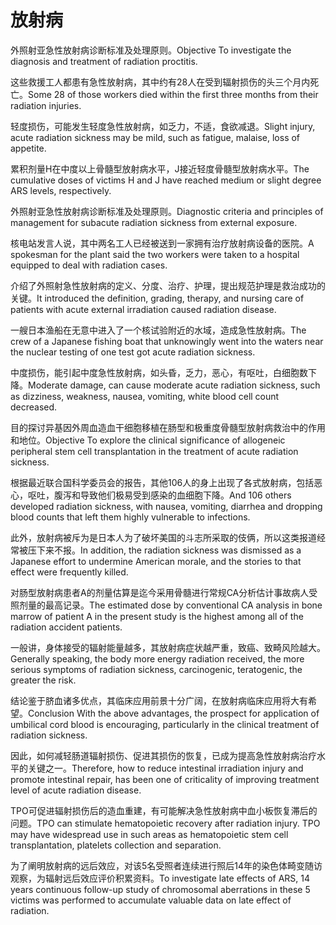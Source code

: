 # 放射病

<p><span class="chinese">外照射亚急性放射病诊断标准及处理原则。</span><span class="english">Objective To investigate the diagnosis and treatment of radiation proctitis.</span></p>

<p><span class="chinese">这些救援工人都患有急性放射病，其中约有28人在受到辐射损伤的头三个月内死亡。</span><span class="english">Some 28 of those workers died within the first three months from their radiation injuries.</span></p>

<p><span class="chinese">轻度损伤，可能发生轻度急性放射病，如乏力，不适，食欲减退。</span><span class="english">Slight injury, acute radiation sickness may be mild, such as fatigue, malaise, loss of appetite.</span></p>

<p><span class="chinese">累积剂量H在中度以上骨髓型放射病水平，J接近轻度骨髓型放射病水平。</span><span class="english">The cumulative doses of victims H and J have reached medium or slight degree ARS levels, respectively.</span></p>

<p><span class="chinese">外照射亚急性放射病诊断标准及处理原则。</span><span class="english">Diagnostic criteria and principles of management for subacute radiation sickness from external exposure.</span></p>

<p><span class="chinese">核电站发言人说，其中两名工人已经被送到一家拥有治疗放射病设备的医院。</span><span class="english">A spokesman for the plant said the two workers were taken to a hospital equipped to deal with radiation cases.</span></p>

<p><span class="chinese">介绍了外照射急性放射病的定义、分度、治疗、护理，提出规范护理是救治成功的关键。</span><span class="english">It introduced the definition, grading, therapy, and nursing care of patients with acute external irradiation caused radiation disease.</span></p>

<p><span class="chinese">一艘日本渔船在无意中进入了一个核试验附近的水域，造成急性放射病。</span><span class="english">The crew of a Japanese fishing boat that unknowingly went into the waters near the nuclear testing of one test got acute radiation sickness.</span></p>

<p><span class="chinese">中度损伤，能引起中度急性放射病，如头昏，乏力，恶心，有呕吐，白细胞数下降。</span><span class="english">Moderate damage, can cause moderate acute radiation sickness, such as dizziness, weakness, nausea, vomiting, white blood cell count decreased.</span></p>

<p><span class="chinese">目的探讨异基因外周血造血干细胞移植在肠型和极重度骨髓型放射病救治中的作用和地位。</span><span class="english">Objective To explore the clinical significance of allogeneic peripheral stem cell transplantation in the treatment of acute radiation sickness.</span></p>

<p><span class="chinese">根据最近联合国科学委员会的报告，其他106人的身上出现了各式放射病，包括恶心，呕吐，腹泻和导致他们极易受到感染的血细胞下降。</span><span class="english">And 106 others developed radiation sickness, with nausea, vomiting, diarrhea and dropping blood counts that left them highly vulnerable to infections.</span></p>

<p><span class="chinese">此外，放射病被斥为是日本人为了破坏美国的斗志所采取的伎俩，所以这类报道经常被压下来不报。</span><span class="english">In addition, the radiation sickness was dismissed as a Japanese effort to undermine American morale, and the stories to that effect were frequently killed.</span></p>

<p><span class="chinese">对肠型放射病患者A的剂量估算是迄今采用骨髓进行常规CA分析估计事故病人受照剂量的最高记录。</span><span class="english">The estimated dose by conventional CA analysis in bone marrow of patient A in the present study is the highest among all of the radiation accident patients.</span></p>

<p><span class="chinese">一般讲，身体接受的辐射能量越多，其放射病症状越严重，致癌、致畸风险越大。</span><span class="english">Generally speaking, the body more energy radiation received, the more serious symptoms of radiation sickness, carcinogenic, teratogenic, the greater the risk.</span></p>

<p><span class="chinese">结论鉴于脐血诸多优点，其临床应用前景十分广阔，在放射病临床应用将大有希望。</span><span class="english">Conclusion With the above advantages, the prospect for application of umbilical cord blood is encouraging, particularly in the clinical treatment of radiation sickness.</span></p>

<p><span class="chinese">因此，如何减轻肠道辐射损伤、促进其损伤的恢复，已成为提高急性放射病治疗水平的关键之一。</span><span class="english">Therefore, how to reduce intestinal irradiation injury and promote intestinal repair, has been one of criticality of improving treatment level of acute radiation disease.</span></p>

<p><span class="chinese">TPO可促进辐射损伤后的造血重建，有可能解决急性放射病中血小板恢复滞后的问题。</span><span class="english">TPO can stimulate hematopoietic recovery after radiation injury. TPO may have widespread use in such areas as hematopoietic stem cell transplantation, platelets collection and separation.</span></p>

<p><span class="chinese">为了阐明放射病的远后效应，对该5名受照者连续进行照后14年的染色体畸变随访观察，为辐射远后效应评价积累资料。</span><span class="english">To investigate late effects of ARS, 14 years continuous follow-up study of chromosomal aberrations in these 5 victims was performed to accumulate valuable data on late effect of radiation.</span></p>

